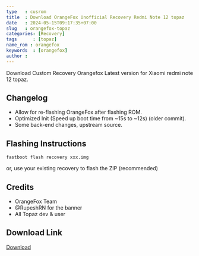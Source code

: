 ```yaml
---
type   : cusrom
title  : Download OrangeFox Unofficial Recovery Redmi Note 12 topaz
date   : 2024-05-15T09:17:35+07:00
slug   : orangefox-topaz
categories: [Recovery]
tags      : [topaz]
name_rom : orangefox
keywords  : [orangefox]
author :
---
```


Download Custom Recovery Orangefox Latest version for Xiaomi redmi note 12 topaz.

## Changelog
- Allow for re-flashing OrangeFox after flashing ROM.
- Optimized Init (Speed up boot time from ~15s to ~12s) (older commit).
- Some back-end changes, upstream source.

## Flashing Instructions
``fastboot flash recovery xxx.img``

or, use your existing recovery to flash the ZIP (recommended)

## Credits
- OrangeFox Team
- @RupeshRN for the banner
- All Topaz dev & user

## Download Link
[Download](https://github.com/chickendrop89/device_xiaomi_tapas-recovery/releases/tag/2024-04-10)

